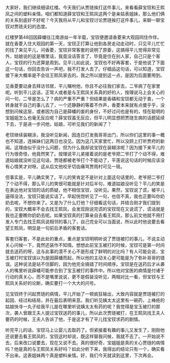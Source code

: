 
大家好，我们继续细读红楼。今天我们从贾琏挨打这件事儿，来看看薛宝钗和王熙凤之间的塑料亲情。咱们都知道薛宝钗和王熙凤这两个是亲姑表姐妹，那么他们俩的关系到底好不好呢？今天我将从平儿和宝钗讨论贾琏挨打这件事儿，来聊一聊宝钗对贾琏夫妇的态度。

红楼梦第48回因薛蟠往江南游燚一年半载，宝钗便邀请香菱来大观园同住作伴。就在香菱入住大观园的第一天，宝钗正打算让他到各房走动走动时，只见平儿忙忙的找了来见平儿，问香菱，宝钗非常客套的说明了原委，这搞得平儿觉得非常见外，姑娘说的这是哪里话，我竟没话答言了，毕竟是住在别人家，自己只是个客人，宝钗的行为还算是周到。见平儿如此说，宝钗也不好再客套，于是他说了下面这一句话，你回去告诉一声吧，我不打发人去了。仔细品这句话，可以知道，宝钗接下来大概率是不会往王熙凤家去的。我之所以提到这一点，是因为后面要用到。

见香菱要动身去拜访邻居，平儿嘱咐他，你且不必往我们家去，二爷病了在家里呢。听到平儿这话，正常人或者是与王熙凤关系真的好的人，按理说马上会关心的问一句，二爷是怎么了？病的严重不严重？但结果是香磷和宝钗都无动于衷，一个转身就干自己的事儿去了，一个还静静的等着不作声，香菱本来就有点傻乎乎，没想到问候这层，或者因为自己是薛蟠的妾的身份，不好过问也是有的，怪在聪明的宝姐姐怎么也毫无反应呢？薛宝钗虽无反应，但平儿明显想把贾琏生病的话题延续下去，于是进一步问他，姑娘，可听见我们的新闻了？

老钗继续装糊涂，我没听见新闻，因连日打发我哥哥出门，所以你们这里的事一概也不知道，连姊妹们这两日也没见。因为这几天家里忙，所以没顾上打听贾府的新闻。这理由似乎没什么问题，但为什么我却说宝钗在装糊涂呢？因为接下来平儿的行为很奇怪，他竟然笑了。按理说平儿紧接着说的是老爷把二爷打了个动不得，难道姑娘就没听见这句话，贾琏都被老爷打个不能动了，平莲说这句话的时候应该没有心情笑才对呀。这从后文他咬牙切齿痛骂贾雨村可见一斑。

但事实是，平儿确实笑了。平儿的笑肯定不是针对上面这句话里的，老爷把二爷打了个动不得，那么平儿的笑很可能就是针对后半句，难道姑娘没听见？平儿的笑是在表达他对宝钗的话的质疑，他不相信宝钗，没听见。果然，宝钗说了谎，被平儿逼得没法，宝钗只能说实话了。早起恍惚听见了一句，也信不真，我也正要叫你奶奶去呢，不想你来了。又是为了什么打他？仔细看这句话，并结合刚才我们提到的，宝钗大概率不会去找王熙凤，会发现刚说完谎的宝钗现在又说谎了，谎话就是我也正要瞧你奶奶去呢。如果宝钗真的打算亲自去看王熙凤，那么前文他就不用打发人专门去找王熙凤说相邻的事儿了，自己完全可以当面说，所以此时他说要去看望王熙凤，明显是一句前后矛盾的客套话。

客套归客套，不是此处的重点，重点是宝钗明明听说了贾琏被打的事儿，不说主动关心问候一下，竟然还装作不知情。想想此前宝玉被打的时候，宝钗可是第一时间就去送药的呀，这与此事的漠不关心不是形成了鲜明的对比吗？有人可能会说，宝玉被打时宝钗误以为是因薛蟠而起，所以他的主动关心更可能是为了弥补哥哥的错误。这种说法是站不住脚的，因为他完全搞错了时间顺序。宝钗是在送药后才从袭人的嘴里听说薛蟠可能参合到了宝玉被打的事件中。所以他对宝医的病情是付诸于行动的真关心，而不是嘴里说说，更不是假装没听见，两相对比一看，但宝钗与王熙凤关系好的论断，确实要打一个大大的问号。

见宝钗终于问起贾琏的病情，平儿开始了一顿疯狂输出，大致内容就是贾琏被打的起因、经过和结局，并在最后表明来意。我们听见姨太太这里有一碗药，上棒疮的姑娘快寻一丸子给我平儿是在哪里听说姨太太有药的呢？我觉得是宝玉被打的那次，袭人曾跟王夫人提过宝钗送药的事儿，所以此次贾琏被打，在王熙凤找王夫人要药的时候，王夫人告诉了他，于是这才有了平儿找宝钗求药的剧情。

听完平儿的话，宝钗马上让婴儿去取药了。但紧接着有趣的事儿又发生了，刚刚他还说要去看王熙凤的，宝钗这时却说，既这样替我问候，我就不去了。一开始说不去，后来改口说要去，现在又说不去。真的很好奇，宝姐姐是真的关心贾琏的病情吗？他是真的与王熙凤关系好吗？如此分析下来，我得出的结论只有一个，确实看不出来。这表姐妹两个真是塑料亲情。好，我们今天就读到这里，下次再会。


